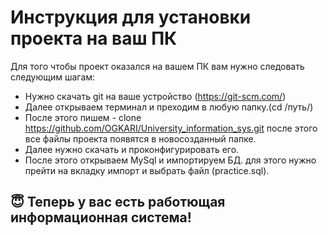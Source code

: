 # Инструкция для установки проекта на ваш ПК
Для того чтобы проект оказался на вашем ПК вам нужно следовать следующим шагам:
* Нужно скачать git на ваше устройство (https://git-scm.com/)
* Далее открываем терминал и преходим в любую папку.(cd /путь/)
* После этого пишем - clone https://github.com/OGKARI/University_information_sys.git после этого все файлы проекта появятся в новосозданный папке.
* Далее нужно скачать и проконфигурировать его.
* После этого открываем MySql и импортируем БД. для этого нужно прейти на вкладку импорт и выбрать файл (practice.sql).

## :innocent: Теперь у вас есть работющая информационная система!
